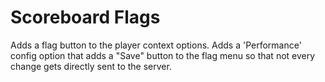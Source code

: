 # Scoreboard Flags
Adds a flag button to the player context options.
Adds a 'Performance' config option that adds a "Save" button to the flag menu so that not every change gets directly sent to the server.
